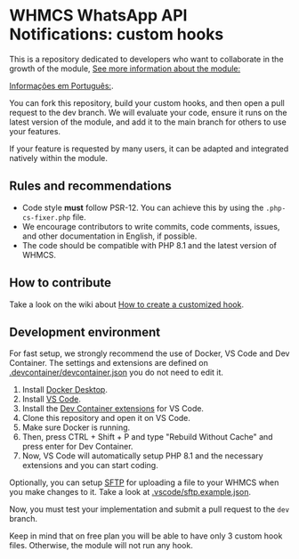 # WHMCS WhatsApp API Notifications: custom hooks

This is a repository dedicated to developers who want to collaborate in the growth of the module, [See more information about the module:](https://www.linknacional.com/whmcs/whatsapp/) 

[Informações em Português:](https://www.linknacional.com.br/whmcs/whatsapp/).

You can fork this repository, build your custom hooks, and then open a pull request to the dev branch. We will evaluate your code, ensure it runs on the latest version of the module, and add it to the main branch for others to use your features.

If your feature is requested by many users, it can be adapted and integrated natively within the module.

## Rules and recommendations
- Code style **must** follow PSR-12. You can achieve this by using the `.php-cs-fixer.php` file.
- We encourage contributors to write commits, code comments, issues, and other documentation in English, if possible.
- The code should be compatible with PHP 8.1 and the latest version of WHMCS.

## How to contribute
Take a look on the wiki about [How to create a customized hook](https://github.com/LinkNacional/whmcs-whatsapp-api-notifications-custom/wiki/How-to-create-a-customized-hook).

## Development environment


For fast setup, we strongly recommend the use of Docker, VS Code and Dev Container.
The settings and extensions are defined on [.devcontainer/devcontainer.json](.devcontainer/devcontainer.json) you do not need to edit it.

1. Install [Docker Desktop](https://www.docker.com/products/docker-desktop/).
2. Install [VS Code](https://code.visualstudio.com/download).
3. Install the [Dev Container extensions](https://www.docker.com/products/docker-desktop/) for VS Code.
4. Clone this repository and open it on VS Code.
5. Make sure Docker is running.
6. Then, press CTRL + Shift + P and type "Rebuild Without Cache" and press enter for Dev Container.
7. Now, VS Code will automatically setup PHP 8.1 and the necessary extensions and you can start coding.

Optionally, you can setup [SFTP](https://marketplace.visualstudio.com/items?itemName=Natizyskunk.sftp) for uploading a file to your WHMCS when you make changes to it. Take a look at [.vscode/sftp.example.json](.vscode/sftp.example.json).

Now, you must test your implementation and submit a pull request to the `dev` branch.

Keep in mind that on free plan you will be able to have only 3 custom hook files. Otherwise, the module will not run any hook.
